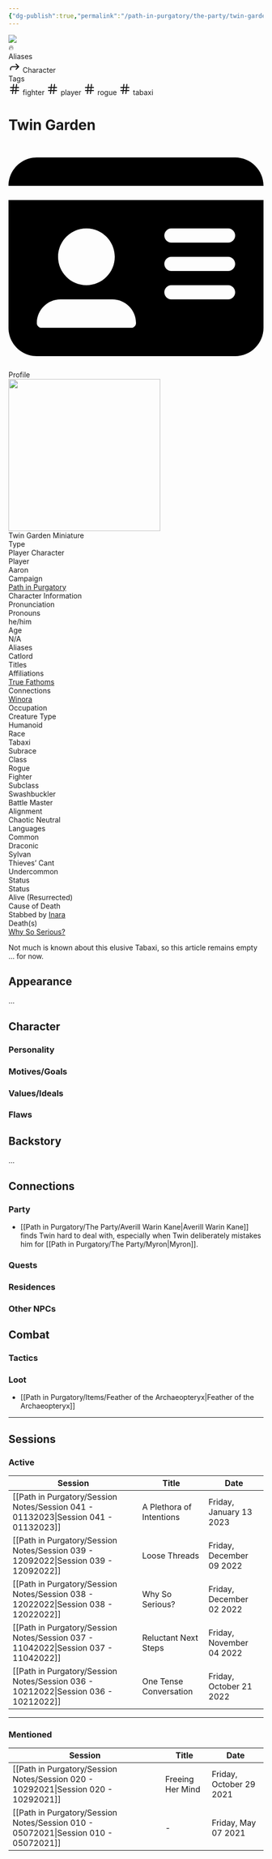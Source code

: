 ```yaml
---
{"dg-publish":true,"permalink":"/path-in-purgatory/the-party/twin-garden/","tags":["fighter","player","rogue","tabaxi"]}
---
```


<div class="wiki-header">
	<div class="banner-wrapper">
		<div class="banner">
			<img class="banner-image full-width" src="http://corproject.com/wp-content/uploads/2017/10/Purgatory-770x439_c.jpg" style="object-position: 50% 50%">
		</div>
		<div class="banner-icon">
			<div class="icon-box">🔥</div>
		</div>
	</div>
	<div class="frontmatter-container">
		<div class="frontmatter-section mod-aliases">
			<span class="frontmatter-section-label">Aliases</span>
			<div class="frontmatter-section-data frontmatter-section-aliases">
				<span class="frontmatter-alias">
					<span class="frontmatter-alias-icon"> <svg xmlns="http://www.w3.org/2000svg" width="24" height="24" viewBox="0 0 24 24" fill="none" stroke="currentColor" stroke-width="2" stroke-linecap="round" stroke-linejoin="round" class="svg-icon lucide-forward"><polyline points="15 17 20 12 15 7"></polyline><path d="M4 18v-2a4 4 0 0 1 4-4h12"></path></svg></span>
					Character</span>
			</div>
		</div>
		<div class="frontmatter-section mod-tags">
			<span class="frontmatter-section-label">Tags</span>
			<div class="frontmatter-section-data frontmatter-section-tags">
				<a class="tag"onclick="toggleTagSearch(this)">
					<span class="frontmatter-tag-icon"><svg xmlns="http://www.w3.org/2000/svg" width="24" height="24" viewBox="0 0 24 24" fill="none" stroke="currentColor" stroke-width="2" stroke-linecap="round" stroke-linejoin="round" class="svg-icon lucide-hash"><line x1="4" y1="9" x2="20" y2="9"></line><line x1="4" y1="15" x2="20" y2="15"></line><line x1="10" y1="3" x2="8" y2="21"></line><line x1="16" y1="3" x2="14" y2="21"></line></svg></span>
					fighter</a>
				<a class="tag" onclick="toggleTagSearch(this)">
					<span class="frontmatter-tag-icon"><svg xmlns="http://www.w3.org/2000/svg" width="24" height="24" viewBox="0 0 24 24" fill="none" stroke="currentColor" stroke-width="2" stroke-linecap="round" stroke-linejoin="round" class="svg-icon lucide-hash"><line x1="4" y1="9" x2="20" y2="9"></line><line x1="4" y1="15" x2="20" y2="15"></line><line x1="10" y1="3" x2="8" y2="21"></line><line x1="16" y1="3" x2="14" y2="21"></line></svg></span>
					player</a>
				<a class="tag" onclick="toggleTagSearch(this)">
					<span class="frontmatter-tag-icon"><svg xmlns="http://www.w3.org/2000/svg" width="24" height="24" viewBox="0 0 24 24" fill="none" stroke="currentColor" stroke-width="2" stroke-linecap="round" stroke-linejoin="round" class="svg-icon lucide-hash"><line x1="4" y1="9" x2="20" y2="9"></line><line x1="4" y1="15" x2="20" y2="15"></line><line x1="10" y1="3" x2="8" y2="21"></line><line x1="16" y1="3" x2="14" y2="21"></line></svg></span>
					rogue</a>
				<a class="tag" onclick="toggleTagSearch(this)">
					<span class="frontmatter-tag-icon"><svg xmlns="http://www.w3.org/2000/svg" width="24" height="24" viewBox="0 0 24 24" fill="none" stroke="currentColor" stroke-width="2" stroke-linecap="round" stroke-linejoin="round" class="svg-icon lucide-hash"><line x1="4" y1="9" x2="20" y2="9"></line><line x1="4" y1="15" x2="20" y2="15"></line><line x1="10" y1="3" x2="8" y2="21"></line><line x1="16" y1="3" x2="14" y2="21"></line></svg></span>
					tabaxi</a>
			</div>
		</div>
	</div>
</div>

# Twin Garden

<aside>
	<div class="aside-bkg aside-item aside-title center">
		<div class="aside-icon"><svg xmlns="http://www.w3.org/2000/svg" viewBox="0 0 576 512"><!--! Font Awesome Pro 6.2.1 by @fontawesome - https://fontawesome.com License - https://fontawesome.com/license (Commercial License) Copyright 2022 Fonticons, Inc. --><path d="M0 96l576 0c0-35.3-28.7-64-64-64H64C28.7 32 0 60.7 0 96zm0 32V416c0 35.3 28.7 64 64 64H512c35.3 0 64-28.7 64-64V128H0zM64 405.3c0-29.5 23.9-53.3 53.3-53.3H234.7c29.5 0 53.3 23.9 53.3 53.3c0 5.9-4.8 10.7-10.7 10.7H74.7c-5.9 0-10.7-4.8-10.7-10.7zM176 320c-35.3 0-64-28.7-64-64s28.7-64 64-64s64 28.7 64 64s-28.7 64-64 64zM352 208c0-8.8 7.2-16 16-16H496c8.8 0 16 7.2 16 16s-7.2 16-16 16H368c-8.8 0-16-7.2-16-16zm0 64c0-8.8 7.2-16 16-16H496c8.8 0 16 7.2 16 16s-7.2 16-16 16H368c-8.8 0-16-7.2-16-16zm0 64c0-8.8 7.2-16 16-16H496c8.8 0 16 7.2 16 16s-7.2 16-16 16H368c-8.8 0-16-7.2-16-16z"/></svg></div>
		<div class="aside-title-inner">Profile</div>
	</div>
	<section class="aside-item">
		<img height="300" src="https://www.dndbeyond.com/avatars/24345/146/1581111423-38153234.jpeg">
		<figcaption class="aside-caption aside-item-spacing center">Twin Garden Miniature</figcaption>
	</section>
	<section class="aside-item">
		<div class="aside-data aside-item aside-item-spacing">
			<div class="aside-label">Type</div>
			<div class="aside-value">Player Character</div>
		</div>
		<div class="aside-item aside-data aside-item-spacing">
			<div class="aside-label">Player</div>
			<div class="aside-value">Aaron</div>
		</div>
		<div class="aside-item aside-data aside-item-spacing">
			<div class="aside-label">Campaign</div>
			<div class="aside-value"><a class="internal-link" href="/path-in-purgatory/">Path in Purgatory</a></div>
		</div>
	</section>
	<section class="aside-item">
		<div class="aside-bkg aside-item aside-header aside-item-spacing center">Character Information</div>
		<div class="aside-item aside-data aside-item-spacing">
			<div class="aside-label">Pronunciation</div>
			<div class="aside-value"></div>
		</div>
		<div class="aside-item aside-data aside-item-spacing">
		<div class="aside-label">Pronouns</div>
		<div class="aside-value">he/him</div>
	</div>
		<div class="aside-item aside-data aside-item-spacing">
		<div class="aside-label">Age</div>
		<div class="aside-value">N/A</div>
	</div>
	<div class="aside-item aside-data aside-item-spacing">
		<div class="aside-label">Aliases</div>
		<div class="aside-value">Catlord</div>
	</div>
	<div class="aside-item aside-data aside-item-spacing">
			<div class="aside-label">Titles</div>
			<div class="aside-value"></div>
		</div>
	<div class="aside-item aside-data aside-item-spacing">
		<div class="aside-label">Affiliations</div>
		<div class="aside-value"><a class="internal-link" href="/path-in-purgatory/npcs/true-fathoms">True Fathoms</a></div>
	</div>
	<div class="aside-item aside-data aside-item-spacing">
			<div class="aside-label">Connections</div>
			<div class="aside-value"><a class="internal-link" href="/path-in-purgatory/npcs/winora">Winora</a></div>
		</div>
		<div class="aside-item aside-data aside-item-spacing">
			<div class="aside-label">Occupation</div>
			<div class="aside-value"></div>
		</div>
	<div class="aside-item aside-data aside-item-spacing">
		<div class="aside-label">Creature Type</div>
		<div class="aside-value">Humanoid</div>
	</div>
	<div class="aside-item aside-data aside-item-spacing">
		<div class="aside-label">Race</div>
		<div class="aside-value">Tabaxi</div>
	</div>
	<div class="aside-item aside-data aside-item-spacing">
			<div class="aside-label">Subrace</div>
			<div class="aside-value"></div>
		</div>
	<div class="aside-item aside-data aside-item-spacing">
		<div class="aside-label">Class</div>
		<div class="aside-value">Rogue<br>Fighter</div>
	</div>
	<div class="aside-item aside-data aside-item-spacing">
		<div class="aside-label">Subclass</div>
		<div class="aside-value">Swashbuckler<br>Battle Master</div>
	</div>
	<div class="aside-item aside-data aside-item-spacing">
		<div class="aside-label">Alignment</div>
		<div class="aside-value">Chaotic Neutral</div>
	</div>
	<div class="aside-item aside-data aside-item-spacing">
		<div class="aside-label">Languages</div>
		<div class="aside-value">Common<br>Draconic<br>Sylvan<br>Thieves’ Cant<br>Undercommon</div>
	</div>
	</section>
	<section class="aside-item">
		<div class="aside-bkg aside-item aside-header aside-item-spacing center">Status</div>
		<div class="aside-item aside-data aside-item-spacing">
		<div class="aside-label">Status</div>
		<div class="aside-value">Alive (Resurrected)</div>
	</div>
	<div class="aside-item aside-data aside-item-spacing">
		<div class="aside-label">Cause of Death</div>
		<div class="aside-value">Stabbed by <a class="internal-link" href="/path-in-purgatory/npcs/inara-the-fairy">Inara</a></div>
	</div>
	<div class="aside-item aside-data aside-item-spacing">
		<div class="aside-label">Death(s)</div>
		<div class="aside-value"><a class="internal-link" href="/path-in-purgatory/session-notes/session-38/">Why So Serious?</a></div>
	</div>
	</section>
</aside>

Not much is known about this elusive Tabaxi, so this article remains empty ... for now.
## Appearance
...
## Character
### Personality
### Motives/Goals
### Values/Ideals
### Flaws
## Backstory
...
## Connections
### Party
- [[Path in Purgatory/The Party/Averill Warin Kane\|Averill Warin Kane]] finds Twin hard to deal with, especially when Twin deliberately mistakes him for [[Path in Purgatory/The Party/Myron\|Myron]].
### Quests
### Residences
### Other NPCs
## Combat
### Tactics
### Loot
- [[Path in Purgatory/Items/Feather of the Archaeopteryx\|Feather of the Archaeopteryx]]

---

## Sessions
### Active
| Session                                                                               | Title                    | Date                     |
| ------------------------------------------------------------------------------------- | ------------------------ | ------------------------ |
| [[Path in Purgatory/Session Notes/Session 041 - 01132023\|Session 041 - 01132023]] | A Plethora of Intentions | Friday, January 13 2023  |
| [[Path in Purgatory/Session Notes/Session 039 - 12092022\|Session 039 - 12092022]] | Loose Threads            | Friday, December 09 2022 |
| [[Path in Purgatory/Session Notes/Session 038 - 12022022\|Session 038 - 12022022]] | Why So Serious?          | Friday, December 02 2022 |
| [[Path in Purgatory/Session Notes/Session 037 - 11042022\|Session 037 - 11042022]] | Reluctant Next Steps     | Friday, November 04 2022 |
| [[Path in Purgatory/Session Notes/Session 036 - 10212022\|Session 036 - 10212022]] | One Tense Conversation   | Friday, October 21 2022  |


---

### Mentioned
| Session                                                                               | Title            | Date                    |
| ------------------------------------------------------------------------------------- | ---------------- | ----------------------- |
| [[Path in Purgatory/Session Notes/Session 020 - 10292021\|Session 020 - 10292021]] | Freeing Her Mind | Friday, October 29 2021 |
| [[Path in Purgatory/Session Notes/Session 010 - 05072021\|Session 010 - 05072021]] | \-               | Friday, May 07 2021     |


<div id="disqus_thread"></div>